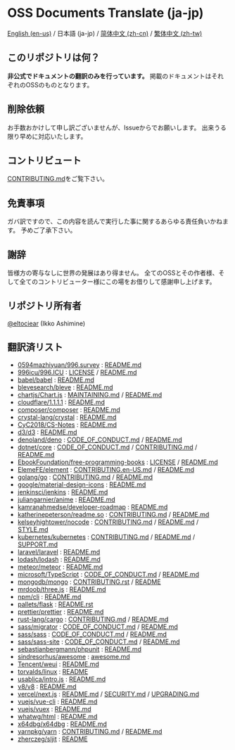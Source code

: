 # OSS Documents Translate (ja-jp)
[English (en-us)](../../README.md) / 日本語 (ja-jp) / [简体中文 (zh-cn)](../zh-cn/README.md) / [繁体中文 (zh-tw)](../zh-tw/README.md)

## このリポジトリは何？
**非公式でドキュメントの翻訳のみを行っています。**
掲載のドキュメントはそれぞれのOSSのものとなります。

## 削除依頼
お手数おかけして申し訳ございませんが、Issueからでお願いします。
出来うる限り早めに対応いたします。

## コントリビュート
[CONTRIBUTING.md](./CONTRIBUTING.md)をご覧下さい。

## 免責事項
ガバ訳ですので、この内容を読んで実行した事に関するあらゆる責任負いかねます。
予めご了承下さい。

## 謝辞
皆様方の寄与なしに世界の発展はあり得ません。
全てのOSSとその作者様、そして全てのコントリビューター様にこの場をお借りして感謝申し上げます。

## リポジトリ所有者
[@eltociear](https://github.com/eltociear) (Ikko Ashimine)

## 翻訳済リスト
- [0594mazhiyuan/996.survey](https://github.com/0594mazhiyuan/996.survey) : [README.md](./0594mazhiyuan/996.survey/README.md)
- [996icu/996.ICU](https://github.com/996icu/996.ICU) : [LICENSE](./996icu/996.ICU/LICENSE) / [README.md](./996icu/996.ICU/README.md)
- [babel/babel](https://github.com/babel/babel) : [README.md](./babel/babel/README.md)
- [blevesearch/bleve](https://github.com/blevesearch/bleve) : [README.md](./blevesearch/bleve/README.md)
- [chartjs/Chart.js](https://github.com/chartjs/Chart.js) : [MAINTAINING.md](./chartjs/Chart.js/MAINTAINING.md) / [README.md](./chartjs/Chart.js/README.md)
- [cloudflare/1.1.1.1](https://github.com/cloudflare/1.1.1.1) : [README.md](./cloudflare/1.1.1.1/README.md)
- [composer/composer](https://github.com/composer/composer) : [README.md](./composer/composer/README.md)
- [crystal-lang/crystal](https://github.com/crystal-lang/crystal) : [README.md](./crystal-lang/crystal/README.md)
- [CyC2018/CS-Notes](https://github.com/CyC2018/CS-Notes) : [README.md](./CyC2018/CS-Notes/README.md)
- [d3/d3](https://github.com/d3/d3) : [README.md](./d3/d3/README.md)
- [denoland/deno](https://github.com/denoland/deno) : [CODE_OF_CONDUCT.md](./denoland/deno/CODE_OF_CONDUCT.md) / [README.md](./denoland/deno/README.md)
- [dotnet/core](https://github.com/dotnet/core) : [CODE_OF_CONDUCT.md](./dotnet/core/CODE_OF_CONDUCT.md) / [CONTRIBUTING.md](./dotnet/core/CONTRIBUTING.md) / [README.md](./dotnet/core/README.md)
- [EbookFoundation/free-programming-books](https://github.com/EbookFoundation/free-programming-books) : [LICENSE](./EbookFoundation/free-programming-books/LICENSE) / [README.md](./EbookFoundation/free-programming-books/README.md)
- [ElemeFE/element](https://github.com/ElemeFE/element) : [CONTRIBUTING.en-US.md](./ElemeFE/element/.github/CONTRIBUTING.en-US.md) / [README.md](./ElemeFE/element/README.md)
- [golang/go](https://github.com/golang/go) : [CONTRIBUTING.md](./golang/go/CONTRIBUTING.md) / [README.md](./golang/go/README.md)
- [google/material-design-icons](https://github.com/google/material-design-icons) : [README.md](./google/material-design-icons/README.md)
- [jenkinsci/jenkins](https://github.com/jenkinsci/jenkins) : [README.md](./jenkinsci/jenkins/README.md)
- [juliangarnier/anime](https://github.com/juliangarnier/anime) : [README.md](./juliangarnier/anime/README.md)
- [kamranahmedse/developer-roadmap](https://github.com/kamranahmedse/developer-roadmap) : [README.md](./kamranahmedse/developer-roadmap/README.md)
- [katherinepeterson/readme.so](https://github.com/katherinepeterson/readme.so) : [CONTRIBUTING.md](./katherinepeterson/readme.so/CONTRIBUTING.md) / [README.md](./katherinepeterson/readme.so/README.md)
- [kelseyhightower/nocode](https://github.com/kelseyhightower/nocode) : [CONTRIBUTING.md](./kelseyhightower/nocode/CONTRIBUTING.md) / [README.md](./kelseyhightower/nocode/README.md) / [STYLE.md](./kelseyhightower/nocode/STYLE.md)
- [kubernetes/kubernetes](https://github.com/kubernetes/kubernetes) : [CONTRIBUTING.md](./kubernetes/kubernetes/CONTRIBUTING.md) / [README.md](./kubernetes/kubernetes/README.md) / [SUPPORT.md](./kubernetes/kubernetes/SUPPORT.md)
- [laravel/laravel](https://github.com/laravel/laravel) : [README.md](./laravel/laravel/README.md)
- [lodash/lodash](https://github.com/lodash/lodash) : [README.md](./lodash/lodash/README.md)
- [meteor/meteor](https://github.com/meteor/meteor) : [README.md](./meteor/meteor/README.md)
- [microsoft/TypeScript](https://github.com/microsoft/TypeScript) : [CODE_OF_CONDUCT.md](./microsoft/TypeScript/CODE_OF_CONDUCT.md) / [README.md](./microsoft/TypeScript/README.md)
- [mongodb/mongo](https://github.com/mongodb/mongo) : [CONTRIBUTING.rst](./mongodb/mongo/CONTRIBUTING.rst) / [README](./mongodb/mongo/README)
- [mrdoob/three.js](https://github.com/mrdoob/three.js) : [README.md](./mrdoob/three.js/README.md)
- [npm/cli](https://github.com/npm/cli) : [README.md](./npm/cli/README.md)
- [pallets/flask](https://github.com/pallets/flask) : [README.rst](./pallets/flask/README.rst)
- [prettier/prettier](https://github.com/prettier/prettier) : [README.md](./prettier/prettier/README.md)
- [rust-lang/cargo](https://github.com/rust-lang/cargo) : [CONTRIBUTING.md](./rust-lang/cargo/CONTRIBUTING.md) / [README.md](./rust-lang/cargo/README.md)
- [sass/migrator](https://github.com/sass/migrator) : [CODE_OF_CONDUCT.md](./sass/migrator/CODE_OF_CONDUCT.md) / [README.md](./sass/migrator/README.md)
- [sass/sass](https://github.com/sass/sass) : [CODE_OF_CONDUCT.md](./sass/sass/CODE_OF_CONDUCT.md) / [README.md](./sass/sass/README.md)
- [sass/sass-site](https://github.com/sass/sass-site) : [CODE_OF_CONDUCT.md](./sass/sass-site/CODE_OF_CONDUCT.md) / [README.md](./sass/sass-site/README.md)
- [sebastianbergmann/phpunit](https://github.com/sebastianbergmann/phpunit) : [README.md](./sebastianbergmann/phpunit/README.md)
- [sindresorhus/awesome](https://github.com/sindresorhus/awesome) : [awesome.md](./sindresorhus/awesome/awesome.md)
- [Tencent/weui](https://github.com/Tencent/weui) : [README.md](./Tencent/weui/README.md)
- [torvalds/linux](https://github.com/torvalds/linux) : [README](./torvalds/linux/README)
- [usablica/intro.js](https://github.com/usablica/intro.js) : [README.md](./usablica/intro.js/README.md)
- [v8/v8](https://github.com/v8/v8) : [README.md](./v8/v8/README.md)
- [vercel/next.js](https://github.com/vercel/next.js) : [README.md](./vercel/next.js/packages/next/README.md) / [SECURITY.md](./vercel/next.js/SECURITY.md) / [UPGRADING.md](./vercel/next.js/UPGRADING.md)
- [vuejs/vue-cli](https://github.com/vuejs/vue-cli) : [README.md](./vuejs/vue-cli/README.md)
- [vuejs/vuex](https://github.com/vuejs/vuex) : [README.md](./vuejs/vuex/README.md)
- [whatwg/html](https://github.com/whatwg/html) : [README.md](./whatwg/html/README.md)
- [x64dbg/x64dbg](https://github.com/x64dbg/x64dbg) : [README.md](./x64dbg/x64dbg/README.md)
- [yarnpkg/yarn](https://github.com/yarnpkg/yarn) : [CONTRIBUTING.md](./yarnpkg/yarn/CONTRIBUTING.md) / [README.md](./yarnpkg/yarn/README.md)
- [zherczeg/sljit](https://github.com/zherczeg/sljit) : [README](./zherczeg/sljit/README)
